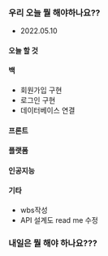 
### 우리 오늘 뭘 해야하나요??

* 2022.05.10

#### 오늘 할 것

#### 백
* 회원가입 구현
* 로그인 구현
* 데이터베이스 연결

#### 프론트


#### 플랫폼

#### 인공지능


#### 기타
* wbs작성
* API 설계도 read me 수정


### 내일은 뭘 해야 하나요???
